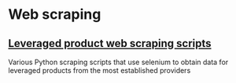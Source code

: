 # Web scraping

## [Leveraged product web scraping scripts](/leveraged_product_scrapers)

Various Python scraping scripts that use selenium to obtain data for leveraged products from the most established providers
